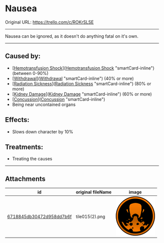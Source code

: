 # Nausea

Original URL: https://trello.com/c/ROKrSLSE

---

Nausea can be ignored, as it doesn't do anything fatal on it's own.

---

## Caused by:

- [[Hemotransfusion Shock](../Blood/Hemotransfusion%20Shock.md)]([Hemotransfusion Shock](../Blood/Hemotransfusion%20Shock.md) "smartCard-inline") (between 0-90%)
- [[Withdrawal](../Head_Brain/Withdrawal.md)]([Withdrawal](../Head_Brain/Withdrawal.md) "smartCard-inline") (40% or more)
- [[Radiation Sickness](../Torso/Radiation%20Sickness.md)]([Radiation Sickness](../Torso/Radiation%20Sickness.md) "smartCard-inline") (80% or more)
- [[Kidney Damage](../Torso/Kidney%20Damage.md)]([Kidney Damage](../Torso/Kidney%20Damage.md) "smartCard-inline") (60% or more)
- [[Concussion](../Head_Brain/Concussion.md)]([Concussion](../Head_Brain/Concussion.md) "smartCard-inline")
- Being near uncontained organs

## Effects:

- Slows down character by 10%

## Treatments:

- Treating the causes

---

## Attachments

id | original fileName | image
---|---|---
[6718845db30472d958dd7b6f](./Nausea%20-%20Attachments/6718845db30472d958dd7b6f.png) | tile015(2).png | ![tile015(2).png\|200](./Nausea%20-%20Attachments/6718845db30472d958dd7b6f.png)